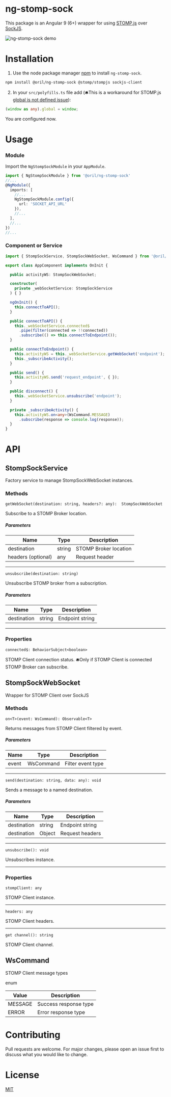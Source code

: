 # ng-stomp-sock

This package is an Angular 9 (6+) wrapper for using [STOMP.js](https://github.com/stomp-js/stompjs) over [SockJS](https://github.com/sockjs/sockjs-client).

![ng-stomp-sock demo](https://raw.githubusercontent.com/oril-software/ng-stomp-sock/master/projects/ng-stomp-sock-demo/src/assets/demo.gif)

# Installation

1. Use the node package manager [npm](https://www.npmjs.com/) to install `ng-stomp-sock`.

```bash
npm install @oril/ng-stomp-sock @stomp/stompjs sockjs-client 
```
2. In your `src/polyfills.ts` file add
(🛎️This is a workaround for STOMP.js [global is not defined issue](https://github.com/stomp-js/ng2-stompjs/issues/70)):

```typescript
(window as any).global = window;
```

You are configured now.

# Usage

### Module
Import the `NgStompSockModule` in your `AppModule`.
```typescript
import { NgStompSockModule } from '@oril/ng-stomp-sock'
//...
@NgModule({
  imports: [
    //...
    NgStompSockModule.config({
      url: 'SOCKET_API_URL'
    }),
    //...
  ],
  //...
})
//...
```
### Component or Service


```typescript
import { StompSockService, StompSockWebSocket, WsCommand } from '@oril/ng-stomp-sock';

export class AppComponent implements OnInit {

  public activityWS: StompSockWebSocket;

  constructor(
    private _webSocketService: StompSockService
  ) { }

  ngOnInit() {
    this.connectToAPI();
  }

  public connectToAPI() {
    this._webSocketService.connected$
      .pipe(filter(connected => !!connected))
      .subscribe(() => this.connectToEndpoint());
  }

  public connectToEndpoint() {
    this.activityWS = this._webSocketService.getWebSocket('endpoint');
    this._subscribeActivity();
  }

  public send() {
    this.activityWS.send('request_endpoint', { });
  }

  public disconnect() {
    this._webSocketService.unsubscribe('endpoint');
  }

  private _subscribeActivity() {
    this.activityWS.on<any>(WsCommand.MESSAGE)
      .subscribe(response => console.log(response));
  }
}
```

# API

## StompSockService

Factory service to manage StompSockWebSocket instances.

### Methods

`getWebSocket(destination: string, headers?: any): 
StompSockWebSocket`

Subscribe to a STOMP Broker location.

##### Parameters

| Name               | Type   | Description           |
| ------------------ |--------| ----------------------|
| destination        | string | STOMP Broker location |
| headers (optional) | any    | Request header        |

---

`unsubscribe(destination: string)`

Unsubscribe STOMP broker from a subscription.

##### Parameters

| Name        | Type   | Description     |
| ----------- |--------| --------------- |
| destination | string | Endpoint string |

---

### Properties

`connected$: BehaviorSubject<boolean>`

STOMP Client connection status.
🛎️Only if STOMP Client is connected STOMP Broker can subscribe.

## StompSockWebSocket

Wrapper for STOMP Client over SockJS

### Methods

`on<T>(event: WsCommand): Observable<T>`

Returns messages from STOMP Client filtered by event.

##### Parameters

| Name      | Type      | Description       |
| --------- |-----------| ------------------|
| event     | WsCommand | Filter event type |

---

`send(destination: string, data: any): void`

Sends a message to a named destination.

##### Parameters

| Name            | Type   | Description       |
| --------------- |--------| ------------------|
| destination     | string | Endpoint string   |
| destination     | Object | Request headers   |

---

`unsubscribe(): void`

Unsubscribes instance.

---

### Properties

`stompClient: any`

STOMP Client instance.

---

`headers: any`

STOMP Client headers.

---

`get channel(): string`

STOMP Client channel.


## WsCommand

STOMP Client message types

enum

| Value           | Description          |
| --------------- | ---------------------|
| MESSAGE         | Success response type |
| ERROR           | Error response type  |


# Contributing
Pull requests are welcome. For major changes, please open an issue first to discuss what you would like to change.

# License
[MIT](https://github.com/oril-software/ng-stomp-sock/blob/master/LICENSE)